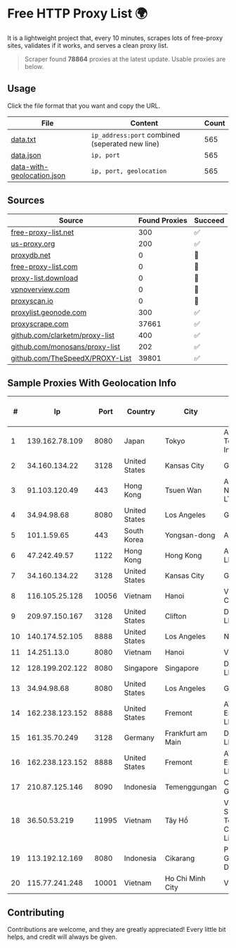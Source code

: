 
# Free HTTP Proxy List 🌍

It is a lightweight project that, every 10 minutes, scrapes lots of free-proxy sites, validates if it works, and serves a clean proxy list.


> Scraper found **78864** proxies at the latest update. Usable proxies are below.

## Usage

Click the file format that you want and copy the URL.


|File|Content|Count|
|----|-------|-----|
|[data.txt](https://raw.githubusercontent.com/themiralay/Proxy-List-World/master/data.txt)|`ip_address:port` combined (seperated new line)|565|
|[data.json](https://raw.githubusercontent.com/themiralay/Proxy-List-World/master/data.json)|`ip, port`|565|
|[data-with-geolocation.json](https://raw.githubusercontent.com/themiralay/Proxy-List-World/master/data-with-geolocation.json)|`ip, port, geolocation`|565|

## Sources

|Source|Found Proxies|Succeed|
|------|-------------|-------|
|[free-proxy-list.net](https://free-proxy-list.net)|300|✅|
|[us-proxy.org](https://www.us-proxy.org)|200|✅|
|[proxydb.net](http://proxydb.net)|0|🚫|
|[free-proxy-list.com](https://free-proxy-list.com/?page=&port=&type%5B%5D=http&type%5B%5D=https&up_time=0&search=Search)|0|🚫|
|[proxy-list.download](https://www.proxy-list.download/HTTP)|0|🚫|
|[vpnoverview.com](https://vpnoverview.com/privacy/anonymous-browsing/free-proxy-servers)|0|🚫|
|[proxyscan.io](https://www.proxyscan.io)|0|🚫|
|[proxylist.geonode.com](https://proxylist.geonode.com/api/proxy-list?limit=300&page=1&sort_by=lastChecked&sort_type=desc&protocols=http,https)|300|✅|
|[proxyscrape.com](https://api.proxyscrape.com/v2/?request=displayproxies&protocol=http&timeout=10000&country=all&ssl=all&anonymity=all)|37661|✅|
|[github.com/clarketm/proxy-list](https://raw.githubusercontent.com/clarketm/proxy-list/master/proxy-list-raw.txt)|400|✅|
|[github.com/monosans/proxy-list](https://raw.githubusercontent.com/monosans/proxy-list/main/proxies/http.txt)|202|✅|
|[github.com/TheSpeedX/PROXY-List](https://raw.githubusercontent.com/TheSpeedX/PROXY-List/master/http.txt)|39801|✅|


## Sample Proxies With Geolocation Info

|#|Ip|Port|Country|City|Internet Service Provider|
|-|--|----|-------|----|-------------------------|
|1|139.162.78.109|8080|Japan|Tokyo|Akamai Technologies, Inc.|
|2|34.160.134.22|3128|United States|Kansas City|Google LLC|
|3|91.103.120.49|443|Hong Kong|Tsuen Wan|Alice Networks LTD|
|4|34.94.98.68|8080|United States|Los Angeles|Google LLC|
|5|101.1.59.65|443|South Korea|Yongsan-dong|AESNET|
|6|47.242.49.57|1122|Hong Kong|Hong Kong|Alibaba.com LLC|
|7|34.160.134.22|3128|United States|Kansas City|Google LLC|
|8|116.105.25.128|10056|Vietnam|Hanoi|Viettel Corporation|
|9|209.97.150.167|3128|United States|Clifton|DigitalOcean, LLC|
|10|140.174.52.105|8888|United States|Los Angeles|NTT DATA|
|11|14.251.13.0|8080|Vietnam|Hanoi|VNPT|
|12|128.199.202.122|8080|Singapore|Singapore|DigitalOcean, LLC|
|13|34.94.98.68|8080|United States|Los Angeles|Google LLC|
|14|162.238.123.152|8888|United States|Fremont|AT&T Enterprises, LLC|
|15|161.35.70.249|3128|Germany|Frankfurt am Main|DigitalOcean, LLC|
|16|162.238.123.152|8888|United States|Fremont|AT&T Enterprises, LLC|
|17|210.87.125.146|8090|Indonesia|Temenggungan|CV Brawijaya Giga Network|
|18|36.50.53.219|11995|Vietnam|Tây Hồ|Vietserver Services Technology Company Limited|
|19|113.192.12.169|8080|Indonesia|Cikarang|PT Parsaoran Global Datatrans|
|20|115.77.241.248|10001|Vietnam|Ho Chi Minh City|Viettel Group|



## Contributing

Contributions are welcome, and they are greatly appreciated! Every
little bit helps, and credit will always be given.

